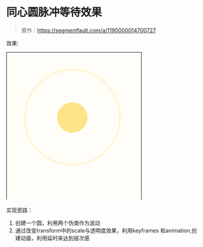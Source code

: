 # 同心圆脉冲等待效果

> 原作：https://segmentfault.com/a/1190000014700727

效果:

![脉冲loader](https://github.com/FengYangLiu/front-end-daily-challenges/blob/master/images/011-ripple-pulse-loader-animation.gif)


实现思路：

1. 创建一个圆，利用两个伪类作为波动
2. 通过改变transform中的scale与透明度效果，利用keyframes 和animation,创建动画，利用延时来达到层次感








